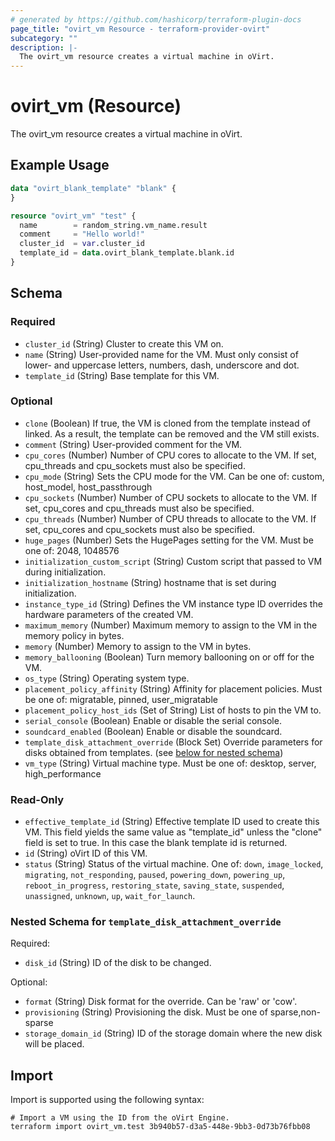 ```yaml
---
# generated by https://github.com/hashicorp/terraform-plugin-docs
page_title: "ovirt_vm Resource - terraform-provider-ovirt"
subcategory: ""
description: |-
  The ovirt_vm resource creates a virtual machine in oVirt.
---
```


# ovirt_vm (Resource)

The ovirt_vm resource creates a virtual machine in oVirt.

## Example Usage

```terraform
data "ovirt_blank_template" "blank" {
}

resource "ovirt_vm" "test" {
  name        = random_string.vm_name.result
  comment     = "Hello world!"
  cluster_id  = var.cluster_id
  template_id = data.ovirt_blank_template.blank.id
}
```

<!-- schema generated by tfplugindocs -->
## Schema

### Required

- `cluster_id` (String) Cluster to create this VM on.
- `name` (String) User-provided name for the VM. Must only consist of lower- and uppercase letters, numbers, dash, underscore and dot.
- `template_id` (String) Base template for this VM.

### Optional

- `clone` (Boolean) If true, the VM is cloned from the template instead of linked. As a result, the template can be removed and the VM still exists.
- `comment` (String) User-provided comment for the VM.
- `cpu_cores` (Number) Number of CPU cores to allocate to the VM. If set, cpu_threads and cpu_sockets must also be specified.
- `cpu_mode` (String) Sets the CPU mode for the VM. Can be one of: custom, host_model, host_passthrough
- `cpu_sockets` (Number) Number of CPU sockets to allocate to the VM. If set, cpu_cores and cpu_threads must also be specified.
- `cpu_threads` (Number) Number of CPU threads to allocate to the VM. If set, cpu_cores and cpu_sockets must also be specified.
- `huge_pages` (Number) Sets the HugePages setting for the VM. Must be one of: 2048, 1048576
- `initialization_custom_script` (String) Custom script that passed to VM during initialization.
- `initialization_hostname` (String) hostname that is set during initialization.
- `instance_type_id` (String) Defines the VM instance type ID overrides the hardware parameters of the created VM.
- `maximum_memory` (Number) Maximum memory to assign to the VM in the memory policy in bytes.
- `memory` (Number) Memory to assign to the VM in bytes.
- `memory_ballooning` (Boolean) Turn memory ballooning on or off for the VM.
- `os_type` (String) Operating system type.
- `placement_policy_affinity` (String) Affinity for placement policies. Must be one of: migratable, pinned, user_migratable
- `placement_policy_host_ids` (Set of String) List of hosts to pin the VM to.
- `serial_console` (Boolean) Enable or disable the serial console.
- `soundcard_enabled` (Boolean) Enable or disable the soundcard.
- `template_disk_attachment_override` (Block Set) Override parameters for disks obtained from templates. (see [below for nested schema](#nestedblock--template_disk_attachment_override))
- `vm_type` (String) Virtual machine type. Must be one of: desktop, server, high_performance

### Read-Only

- `effective_template_id` (String) Effective template ID used to create this VM. 
		This field yields the same value as "template_id" unless the "clone" field is set to true. In this case the blank template id is returned.
- `id` (String) oVirt ID of this VM.
- `status` (String) Status of the virtual machine. One of: `down`, `image_locked`, `migrating`, `not_responding`, `paused`, `powering_down`, `powering_up`, `reboot_in_progress`, `restoring_state`, `saving_state`, `suspended`, `unassigned`, `unknown`, `up`, `wait_for_launch`.

<a id="nestedblock--template_disk_attachment_override"></a>
### Nested Schema for `template_disk_attachment_override`

Required:

- `disk_id` (String) ID of the disk to be changed.

Optional:

- `format` (String) Disk format for the override. Can be 'raw' or 'cow'.
- `provisioning` (String) Provisioning the disk. Must be one of sparse,non-sparse
- `storage_domain_id` (String) ID of the storage domain where the new disk will be placed.

## Import

Import is supported using the following syntax:

```shell
# Import a VM using the ID from the oVirt Engine.
terraform import ovirt_vm.test 3b940b57-d3a5-448e-9bb3-0d73b76fbb08
```
